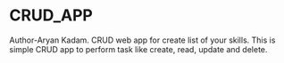 # CRUD_APP
Author-Aryan Kadam.
CRUD web app for create list of your skills.
This is simple CRUD app to perform task like create, read, update and delete.